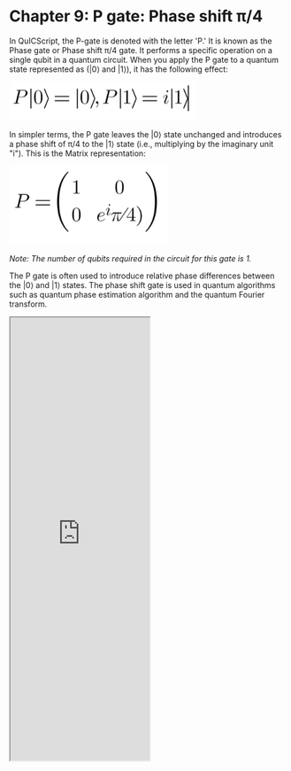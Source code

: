 # Chapter 9: P gate: Phase shift π/4 
 
In QuICScript, the P-gate is denoted with the letter 'P.' It is known as the Phase gate or Phase shift π/4 gate. It performs a specific operation on a single qubit in a quantum circuit. When you apply the P gate to a quantum state represented as (|0⟩ and |1⟩), it has the following effect:

![Linear Algebra](../demos/fig/P-gate.png)

In simpler terms, the P gate leaves the |0⟩ state unchanged and introduces a phase shift of π/4 to the |1⟩ state (i.e., multiplying by the imaginary unit "i"). This is the Matrix representation:

![Matrix](../demos/fig/P-gate2.png)

*Note: The number of qubits required in the circuit for this gate is 1.*

The P gate is often used to introduce relative phase differences between the |0⟩ and |1⟩ states. The phase shift gate is used in quantum algorithms such as quantum phase estimation algorithm and the quantum Fourier transform.

<iframe src="https://pqcee.github.io/quicscript-dev-react/?qibo=false" width="50%" height="800px"></iframe>